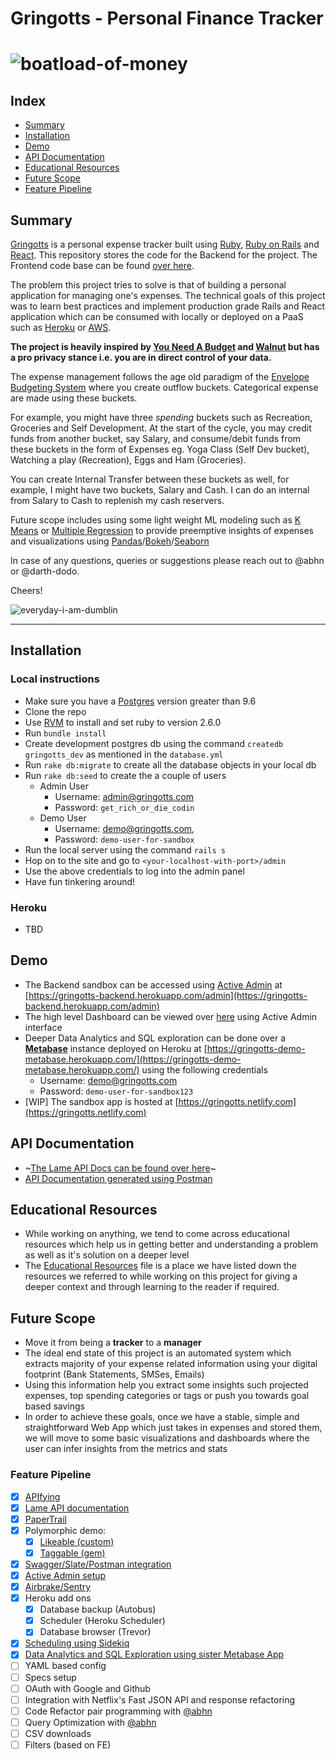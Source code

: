 # Gringotts - Personal Finance Tracker

# ![boatload-of-money](https://media.giphy.com/media/VPnTqJLUwCv60/giphy.gif)

## Index
- [Summary](#summary)
- [Installation](#installation)
- [Demo](#demo)
- [API Documentation](#api-documentation)
- [Educational Resources](#educational-resources)
- [Future Scope](#future-scope)
- [Feature Pipeline](#feature-pipeline)

## Summary

[Gringotts](https://harrypotter.fandom.com/wiki/Gringotts_Wizarding_Bank) is a personal expense tracker built using [Ruby](https://www.ruby-lang.org/en/), [Ruby on Rails](https://rubyonrails.org/) and [React](https://reactjs.org/). This repository stores the code for the Backend for the project. The Frontend code base can be found [over here]().

The problem this project tries to solve is that of building a personal application for managing one's expenses. The technical goals of this project was to learn best practices and implement production grade Rails and React application which can be consumed with locally or deployed on a PaaS such as [Heroku](https://www.heroku.com) or [AWS](https://aws.amazon.com).

**The project is heavily inspired by [You Need A Budget](https://www.youneedabudget.com/) and [Walnut](http://www.getwalnut.com/) but has a pro privacy stance i.e. you are in direct control of your data.**

The expense management follows the age old paradigm of the [Envelope Budgeting System](https://www.moneycrashers.com/envelope-budgeting-system/) where you create outflow buckets. Categorical expense are made using these buckets.

For example, you might have three *spending* buckets such as Recreation, Groceries and Self Development. At the start of the cycle, you may credit funds from another bucket, say Salary, and consume/debit funds from these buckets in the form of Expenses eg. Yoga Class (Self Dev bucket), Watching a play (Recreation), Eggs and Ham (Groceries).

You can create Internal Transfer between these buckets as well, for example, I might have two buckets, Salary and Cash. I can do an internal from Salary to Cash to replenish my cash reservers.

Future scope includes using some light weight ML modeling such as [K Means](https://en.wikipedia.org/wiki/K-means_clustering) or [Multiple Regression](https://en.wikipedia.org/wiki/Linear_regression#Simple_and_multiple_linear_regression) to provide preemptive insights of expenses and visualizations using [Pandas](https://pandas.pydata.org/)/[Bokeh](https://bokeh.pydata.org/en/latest/)/[Seaborn](https://seaborn.pydata.org/)

In case of any questions, queries or suggestions please reach out to @abhn or @darth-dodo.

Cheers!

![everyday-i-am-dumblin](https://media.giphy.com/media/emITthtRQb5ok/source.gif)

---

## Installation
### Local instructions
- Make sure you have a [Postgres](http://postgresguide.com/) version greater than 9.6
- Clone the repo
- Use [RVM](https://rvm.io/) to install and set ruby to version 2.6.0
- Run `bundle install`
- Create development postgres db using the command `createdb gringotts_dev` as mentioned in the `database.yml`
- Run `rake db:migrate` to create all the database objects in your local db
- Run `rake db:seed` to create the a couple of users
    - Admin User
      - Username: admin@gringotts.com
      - Password: `get_rich_or_die_codin`
    - Demo User
      - Username: demo@gringotts.com,
      - Password: `demo-user-for-sandbox`
- Run the local server using the command `rails s`
- Hop on to the site and go to `<your-localhost-with-port>/admin`
- Use the above credentials to log into the admin panel
- Have fun tinkering around!

### Heroku
- TBD

## Demo
- The Backend sandbox can be accessed using [Active Admin](https://github.com/activeadmin/activeadmin) at [https://gringotts-backend.herokuapp.com/admin](https://gringotts-backend.herokuapp.com/admin)
- The high level Dashboard can be viewed over [here](https://gringotts-backend.herokuapp.com/admin/dashboard) using Active Admin interface
- Deeper Data Analytics and SQL exploration can be done over a **[Metabase](https://metabase.com/)** instance deployed on Heroku at [https://gringotts-demo-metabase.herokuapp.com/](https://gringotts-demo-metabase.herokuapp.com/) using the following credentials
  - Username: demo@gringotts.com
  - Password: `demo-user-for-sandbox123`
- [WIP] The sandbox app is hosted at [https://gringotts.netlify.com](https://gringotts.netlify.com)

## API Documentation
- ~[The Lame API Docs can be found over here](https://github.com/darth-dodo/gringotts-backend/blob/master/LameAPIDocs.md)~
- [API Documentation generated using Postman](https://documenter.getpostman.com/view/8196826/SVSNJnWy?version=latest)

## Educational Resources
- While working on anything, we tend to come across educational resources which help us in getting better and understanding a problem as well as it's solution on a deeper level
- The [Educational Resources](https://github.com/darth-dodo/gringotts-backend/blob/master/EducationalResources.md) file is a place we have listed down the resources we referred to while working on this project for giving a deeper context and through learning to the reader if required.

## Future Scope
- Move it from being a **tracker** to a **manager**
- The ideal end state of this project is an automated system which extracts majority of your expense related information using your digital footprint (Bank Statements, SMSes, Emails)
- Using this information help you extract some insights such projected expenses, top spending categories or tags or push you towards goal based savings
- In order to achieve these goals, once we have a stable, simple and straightforward Web App which just takes in expenses and stored them, we will move to some basic visualizations and dashboards where the user can infer insights from the metrics and stats

### Feature Pipeline
- [x] [APIfying](https://github.com/darth-dodo/gringotts-backend/pull/9)
- [x] [Lame API documentation](https://github.com/darth-dodo/gringotts-backend/pull/11)
- [x] [PaperTrail](https://github.com/darth-dodo/gringotts-backend/pull/13)
- [x] Polymorphic demo:
  - [x] [Likeable (custom)](https://github.com/darth-dodo/gringotts-backend/pull/14)
  - [x] [Taggable (gem)](https://github.com/darth-dodo/gringotts-backend/pull/15)
- [x] [Swagger/Slate/Postman integration](https://github.com/darth-dodo/gringotts-backend/pull/19)
- [x] [Active Admin setup](https://github.com/darth-dodo/gringotts-backend/pull/22)
- [x] [Airbrake/Sentry](https://github.com/darth-dodo/gringotts-backend/pull/25)
- [x] Heroku add ons
    - [x] Database backup (Autobus)
    - [x] Scheduler (Heroku Scheduler)
    - [x] Database browser (Trevor)
- [x] [Scheduling using Sidekiq](https://github.com/darth-dodo/gringotts-backend/pull/26)
- [x] [Data Analytics and SQL Exploration using sister Metabase App](https://github.com/darth-dodo/gringotts-backend/pull/28)
- [ ] YAML based config
- [ ] Specs setup
- [ ] OAuth with Google and Github
- [ ] Integration with Netflix's Fast JSON API and response refactoring
- [ ] Code Refactor pair programming with [@abhn](https://github.com/abhn)
- [ ] Query Optimization with [@abhn](https://github.com/abhn)
- [ ] CSV downloads
- [ ] Filters (based on FE)
